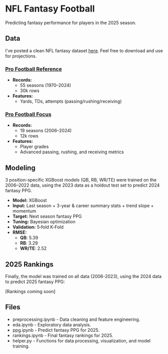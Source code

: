 # NFL Fantasy Football
Predicting fantasy performance for players in the 2025 season.

## Data
I've posted a clean NFL fantasy dataset [here](https://www.kaggle.com/datasets/heefjones/nfl-fantasy-data-1970-2024). Feel free to download and use for projections.

### [Pro Football Reference](https://www.pro-football-reference.com)
- **Records:**
  - 55 seasons (1970–2024)
  - 30k rows
- **Features:**
  - Yards, TDs, attempts (passing/rushing/receiving)

 ### [Pro Football Focus](https://www.pff.com)
- **Records:**
  - 19 seasons (2006–2024)
  - 12k rows
- **Features:**
  - Player grades
  - Advanced passing, rushing, and receiving metrics

## Modeling
3 position-specific XGBoost models (QB, RB, WR/TE) were trained on the 2006–2022 data, using the 2023 data as a holdout test set to predict 2024 fantasy PPG.

- **Model:** XGBoost
- **Input:** Last season + 3-year & career summary stats + trend slope + momentum
- **Target:** Next season fantasy PPG
- **Tuning:** Bayesian optimization
- **Validation:** 5‑fold K‑Fold
- **RMSE:**
  - **QB**: 5.39
  - **RB**: 3.29
  - **WR/TE**: 2.52

## 2025 Rankings
Finally, the model was trained on all data (2006-2023), using the 2024 data to predict 2025 fantasy PPG: 

[Rankings coming soon]

## Files
- preprocessing.ipynb - Data cleaning and feature engineering.
- eda.ipynb - Exploratory data analysis.
- ppg.ipynb - Predict fantasy PPG for 2025.
- rankings.ipynb - Final fantasy rankings for 2025.
- helper.py - Functions for data processing, visualization, and model training.
